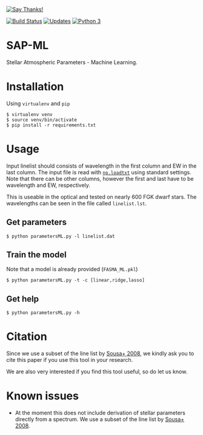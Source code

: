[![Say Thanks!](https://img.shields.io/badge/Say%20Thanks-!-1EAEDB.svg?style=flat-square)](https://saythanks.io/to/DanielAndreasen)

[![Build Status](https://travis-ci.org/DanielAndreasen/SAP-ML.svg?branch=master)](https://travis-ci.org/DanielAndreasen/SAP-ML)
[![Updates](https://pyup.io/repos/github/DanielAndreasen/SAP-ML/shield.svg?style=flat-square)](https://pyup.io/repos/github/DanielAndreasen/SAP-ML/)
[![Python 3](https://pyup.io/repos/github/DanielAndreasen/SAP-ML/python-3-shield.svg?style=flat-square)](https://pyup.io/repos/github/DanielAndreasen/SAP-ML/)

# SAP-ML
Stellar Atmospheric Parameters - Machine Learning.


# Installation
Using `virtualenv` and `pip`

```
$ virtualenv venv
$ source venv/bin/activate
$ pip install -r requirements.txt
```

# Usage
Input linelist should consists of wavelength in the first column and EW in the
last column. The input file is read with [`np.loadtxt`](https://docs.scipy.org/doc/numpy-1.13.0/reference/generated/numpy.loadtxt.html) using standard settings.
Note that there can be other columns, however the first and last have to be
wavelength and EW, respectively.

This is useable in the optical and tested on nearly 600 FGK dwarf stars. The
wavelengths can be seen in the file called `linelist.lst`.

## Get parameters

```
$ python parametersML.py -l linelist.dat
```

## Train the model
Note that a model is already provided (`FASMA_ML.pkl`)
```
$ python parametersML.py -t -c [linear,ridge,lasso]
```

## Get help
```
$ python parametersML.py -h
```

# Citation

Since we use a subset of the line list by [Sousa+ 2008](https://ui.adsabs.harvard.edu/#abs/2008A&A...487..373S/abstract),
we kindly ask you to cite this paper if you use this tool in your research.

We are also very interested if you find this tool useful, so do let us know.

# Known issues

* At the moment this does not include derivation of stellar parameters directly
from a spectrum. We use a subset of the line list by [Sousa+ 2008](https://ui.adsabs.harvard.edu/#abs/2008A&A...487..373S/abstract).
